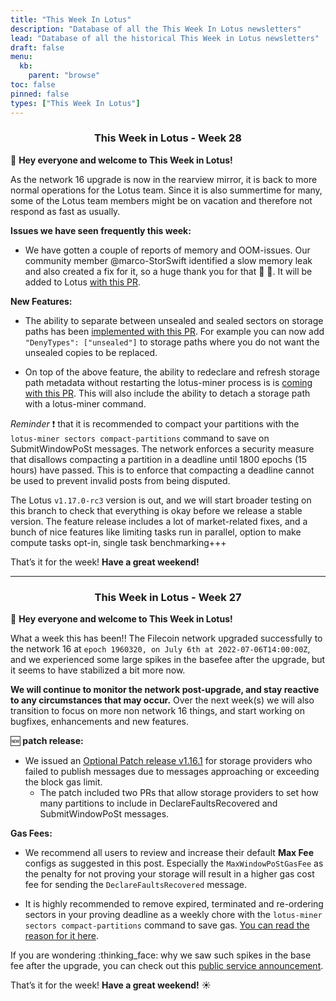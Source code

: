 ```yaml
---
title: "This Week In Lotus"
description: "Database of all the This Week In Lotus newsletters"
lead: "Database of all the historical This Week in Lotus newsletters"
draft: false
menu:
  kb:
    parent: "browse"
toc: false
pinned: false
types: ["This Week In Lotus"]
---
```


<h3 align="center"> This Week in Lotus - Week 28 </h3>

:wave: **Hey everyone and welcome to This Week in Lotus!**

As the network 16 upgrade is now in the rearview mirror, it is back to more normal operations for the Lotus team. Since it is also summertime for many, some of the Lotus team members might be on vacation and therefore not respond as fast as usually.

**Issues we have seen frequently this week:**

- We have gotten a couple of reports of memory and OOM-issues. Our community member @marco-StorSwift identified a slow memory leak and also created a fix for it, so a huge thank you for that :blue_heart: :clap:. It will be added to Lotus [with this PR](https://github.com/filecoin-project/lotus/pull/9042).

**New Features:**

- The ability to separate between unsealed and sealed sectors on storage paths has been [implemented with this PR](https://github.com/filecoin-project/lotus/pull/9013). For example you can now add `"DenyTypes": ["unsealed"]` to storage paths where you do not want the unsealed copies to be replaced.

- On top of the above feature, the ability to redeclare and refresh storage path metadata without restarting the lotus-miner process is is [coming with this PR](https://github.com/filecoin-project/lotus/pull/9032). This will also include the ability to detach a storage path with a lotus-miner command.

*Reminder* :heavy_exclamation_mark: that it is recommended to compact your partitions with the `lotus-miner sectors compact-partitions` command to save on SubmitWindowPoSt messages. The network enforces a security measure that disallows compacting a partition in a deadline until 1800 epochs (15 hours) have passed. This is to enforce that compacting a deadline cannot be used to prevent invalid posts from being disputed.

The Lotus `v1.17.0-rc3` version is out, and we will start broader testing on this branch to check that everything is okay before we release a stable version. The feature release includes a lot of market-related fixes, and a bunch of nice features like limiting tasks run in parallel, option to make compute tasks opt-in, single task benchmarking+++

That’s it for the week! **Have a great weekend!**

---

<h3 align="center"> This Week in Lotus - Week 27 </h3>

:wave: **Hey everyone and welcome to This Week in Lotus!**

What a week this has been!! The Filecoin network upgraded successfully to the network 16 at `epoch 1960320, on July 6th at 2022-07-06T14:00:00Z`, and we experienced some large spikes in the basefee after the upgrade, but it seems to have stabilized a bit more now.

**We will continue to monitor the network post-upgrade, and stay reactive to any circumstances that may occur.** Over the next week(s) we will also transition to focus on more non network 16 things, and start working on bugfixes, enhancements and new features.

:new: **patch release:**

- We issued an [Optional Patch release v1.16.1](https://github.com/filecoin-project/lotus/releases/tag/v1.16.1) for storage providers who failed to publish messages due to messages approaching or exceeding the block gas limit.
  - The patch included two PRs that allow storage providers to set how many partitions to include in DeclareFaultsRecovered and SubmitWindowPoSt messages.

**Gas Fees:**
- We recommend all users to review and increase their default **Max Fee** configs as suggested in this post. Especially the `MaxWindowPoStGasFee` as the penalty for not proving your storage will result in a higher gas cost fee for sending the `DeclareFaultsRecovered` message.


- It is highly recommended to remove expired, terminated and re-ordering sectors in your proving deadline as a weekly chore with the `lotus-miner sectors compact-partitions` command to save gas. [You can read the reason for it here](https://filecoinproject.slack.com/archives/C027TQMUVJN/p1657220917835759?thread_ts=1657094066.189799&cid=C027TQMUVJN).


If you are wondering :thinking_face: why we saw such spikes in the base fee after the upgrade, you can check out this [public service announcement](https://filecoinproject.slack.com/archives/C027TQMUVJN/p1657220946427869?thread_ts=1657094066.189799&cid=C027TQMUVJN).

That’s it for the week! **Have a great weekend!** :sunny:
